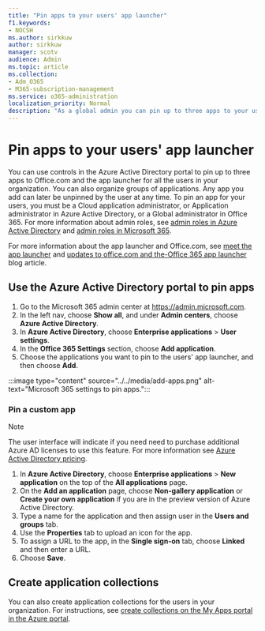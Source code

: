 ```yaml
---
title: "Pin apps to your users' app launcher"
f1.keywords:
- NOCSH
ms.author: sirkkuw
author: sirkkuw
manager: scotv
audience: Admin
ms.topic: article
ms.collection: 
- Adm_O365
- M365-subscription-management
ms.service: o365-administration
localization_priority: Normal
description: "As a global admin you can pin up to three apps to your users' app launcher."
---
```


# Pin apps to your users' app launcher

You can use controls in the Azure Active Directory portal to pin up to three apps to Office.com and the app launcher for all the users in your organization. You can also organize groups of applications. Any app you add can later be unpinned by the user at any time. To pin an app for your users, you must be a Cloud application administrator, or Application administrator in Azure Active Directory, or a Global administrator in Office 365. For more information about admin roles, see [admin roles in Azure Active Directory](/azure/active-directory/users-groups-roles/directory-assign-admin-roles) and [admin roles in Microsoft 365](../add-users/about-admin-roles.md). 

For more information about the app launcher and Office.com, see [meet the app launcher](https://support.microsoft.com/office/79f12104-6fed-442f-96a0-eb089a3f476a) and [updates to office.com and the-Office 365 app launcher](https://techcommunity.microsoft.com/t5/office-365-blog/updates-to-office-com-and-the-office-365-app-launcher/ba-p/1150503) blog article.

## Use the Azure Active Directory portal to pin apps

1. Go to the Microsoft 365 admin center at <a href="https://go.microsoft.com/fwlink/p/?linkid=2024339" target="_blank">https://admin.microsoft.com</a>.
2. In the left nav, choose **Show all**, and under **Admin centers**, choose **Azure Active Directory**.
3. In **Azure Active Directory**, choose **Enterprise applications** > **User settings**.
4. In the **Office 365 Settings** section, choose **Add application**.
5. Choose the applications you want to pin to the users' app launcher, and then choose **Add**.

:::image type="content" source="../../media/add-apps.png" alt-text="Microsoft 365 settings to pin apps.":::

### Pin a custom app

> [!NOTE]
> The user interface will indicate if you need need to purchase additional Azure AD licenses to use this feature. For more information see [Azure Active Directory pricing](https://azure.microsoft.com/pricing/details/active-directory/).

1. In **Azure Active Directory**, choose **Enterprise applications** > **New application** on the top of the **All applications** page.
2. On the **Add an application** page, choose **Non-gallery application** or **Create your own application** if you are in the preview version of Azure Active Directory. 
3. Type a name for the application and then assign user in the **Users and groups** tab.
4. Use the **Properties** tab to upload an icon for the app.
5. To assign a URL to the app, in the **Single sign-on** tab, choose **Linked** and then enter a URL.
6. Choose **Save**.

## Create application collections

You can also create application collections for the users in your organization. For instructions, see [create collections on the My Apps portal in the Azure portal](/azure/active-directory/manage-apps/access-panel-collections).